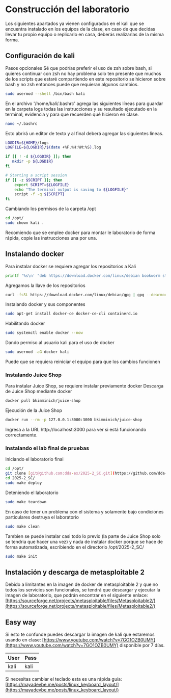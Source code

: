 # Construcción del laboratorio
Los siguientes apartados ya vienen configurados en el kali que se encuentra instalado en los equipos de la clase, en caso de que decidas llevar tu propio equipo o replicarlo en casa, deberás realizarlas de la misma forma.

## Configuración de kali
Pasos opcionales
Sé que podrías preferir el uso de zsh sobre bash, si quieres continuar con zsh no hay problema solo ten presente que muchos de los scripts que estaré compartiendo en este repositorio se hicieron sobre bash y no zsh entonces puede que requieran algunos cambios.
```bash
sudo usermod --shell /bin/bash kali
```

En el archivo '/home/kali/.bashrc' agrega las siguientes líneas para guardar en la carpeta logs todas las instrucciones y su resultado ejecutado en la terminal, evidencia y para que recuerden qué hicieron en clase.
```bash
nano ~/.bashrc
```

Esto abrirá un editor de texto y al final deberá agregar las siguientes líneas.
```bash
LOGDIR=${HOME}/logs
LOGFILE=${LOGDIR}/$(date +%F.%H:%M:%S).log

if [[ ! -d ${LOGDIR} ]]; then
   mkdir -p ${LOGDIR}
fi

# Starting a script session
if [[ -z $SCRIPT ]]; then
    export SCRIPT=${LOGFILE}
    echo "The terminal output is saving to ${LOGFILE}"
    script -f -q ${SCRIPT}
fi
```

Cambiando los permisos de la carpeta /opt
```bash
cd /opt/
sudo chown kali .
```

Recomiendo que se emplee docker para montar le laboratorio de forma rápida, copie las instrucciones una por una.

## Instalando docker
Para instalar docker se requiere agregar los repositorios a Kali
```bash
printf '%s\n' "deb https://download.docker.com/linux/debian bookworm stable" | sudo tee /etc/apt/sources.list.d/docker-ce.list 
```
Agregamos la llave de los repositorios  
```bash
curl -fsSL https://download.docker.com/linux/debian/gpg | gpg --dearmor -o /etc/apt/trusted.gpg.d/docker-ce-archive-keyring.gpg
```
Instalando docker y sus componentes
```bash
sudo apt-get install docker-ce docker-ce-cli containerd.io 
```
Habilitando docker
```bash
sudo systemctl enable docker --now
```
Dando permiso al usuario kali para el uso de docker
```bash
sudo usermod -aG docker kali
```
Puede que se requiera reiniciar el equipo para que los cambios funcionen

### Instalando Juice Shop
Para instalar Juice Shop, se requiere instalar previamente docker
Descarga de Juice Shop mediante docker
```bash
docker pull bkimminich/juice-shop
```
Ejecución de la Juice Shop
```bash
docker run --rm -p 127.0.0.1:3000:3000 bkimminich/juice-shop
```
Ingresa a la URL http://localhost:3000 para ver si está funcionando correctamente.

### Instalando el lab final de pruebas
Iniciando el laboratorio final
```bash
cd /opt/
git clone [git@github.com:dda-ex/2025-2_SC.git](https://github.com/dda-ex/2025-2_SC.git)
cd 2025-2_SC/
sudo make deploy
```
Deteniendo el laboratorio
```bash
sudo make teardown
```
En caso de tener un problema con el sistema y solamente bajo condiciones particulares destruya el laboratorio
```bash
sudo make clean
```

Tambien se puede instalar casi todo lo previo (la parte de Juice Shop solo se tendria que hacer una vez) y nada de instalar docker porque se hace de forma automatizada, escribiendo en el directorio /opt/2025-2_SC/ 
```bash
sudo make init
````

## Instalación y descarga de metasploitable 2
Debido a limitantes en la imagen de docker de metasploitable 2 y que no todos los servicios son funcionales, se tendrá que descargar y ejecutar la imagen de laboratorio, que podrán encontrar en el siguiente enlace: [https://sourceforge.net/projects/metasploitable/files/Metasploitable2/](https://sourceforge.net/projects/metasploitable/files/Metasploitable2/)

## Easy way
Si esto te confunde puedes descargar la imagen de kali que estaremos usando en clase: [https://www.youtube.com/watch?v=7GO1OZB0UMY](https://www.youtube.com/watch?v=7GO1OZB0UMY) disponible por 7 días.

| User | Pass |
|------|------|
| kali | kali |

Si necesitas cambiar el teclado esta es una rápida guía: [https://mayadevbe.me/posts/linux_keyboard_layout/](https://mayadevbe.me/posts/linux_keyboard_layout/)
